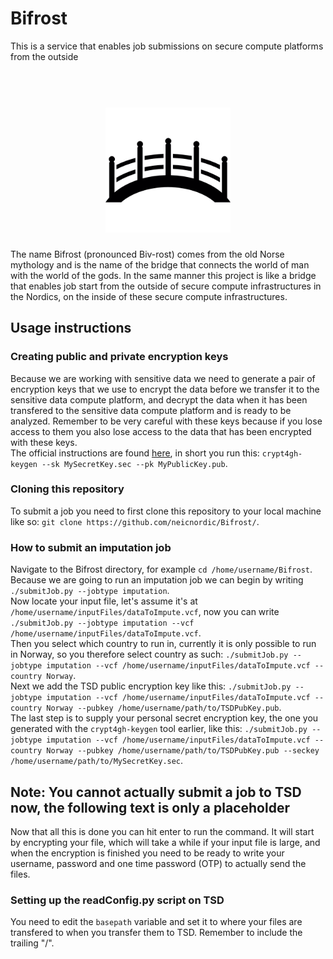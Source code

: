 # Bifrost
This is a service that enables job submissions on secure compute platforms from the outside

<h1 align="center">
  <br>
  <a href="https://github.com/neicnordic/Bifrost"><img src="https://github.com/neicnordic/Bifrost/blob/master/.bifrost-logo.png" alt="Bifrost" width="200"></a>
</h1>

The name Bifrost (pronounced Biv-rost) comes from the old Norse mythology and is the name of the bridge that connects the world of man with the world of the gods. In the same manner this project is like a bridge that enables job start from the outside of secure compute infrastructures in the Nordics, on the inside of these secure compute infrastructures.  

## Usage instructions  
### Creating public and private encryption keys
Because we are working with sensitive data we need to generate a pair of encryption keys that we use to encrypt the data before we transfer it to the sensitive data compute platform, and decrypt the data when it has been transfered to the sensitive data compute platform and is ready to be analyzed. Remember to be very careful with these keys because if you lose access to them you also lose access to the data that has been encrypted with these keys.  
The official instructions are found [here](https://github.com/EGA-archive/crypt4gh#demonstration), in short you run this: `crypt4gh-keygen --sk MySecretKey.sec --pk MyPublicKey.pub`.

### Cloning this repository  
To submit a job you need to first clone this repository to your local machine like so: `git clone https://github.com/neicnordic/Bifrost/`.  

### How to submit an imputation job  
Navigate to the Bifrost directory, for example `cd /home/username/Bifrost`. Because we are going to run an imputation job we can begin by writing `./submitJob.py --jobtype imputation`.  
Now locate your input file, let's assume it's at `/home/username/inputFiles/dataToImpute.vcf`, now you can write `./submitJob.py --jobtype imputation --vcf /home/username/inputFiles/dataToImpute.vcf`.  
Then you select which country to run in, currently it is only possible to run in Norway, so you therefore select country as such: `./submitJob.py --jobtype imputation --vcf /home/username/inputFiles/dataToImpute.vcf --country Norway`.  
Next we add the TSD public encryption key like this: `./submitJob.py --jobtype imputation --vcf /home/username/inputFiles/dataToImpute.vcf --country Norway --pubkey /home/username/path/to/TSDPubKey.pub`.  
The last step is to supply your personal secret encryption key, the one you generated with the `crypt4gh-keygen` tool earlier, like this: `./submitJob.py --jobtype imputation --vcf /home/username/inputFiles/dataToImpute.vcf --country Norway --pubkey /home/username/path/to/TSDPubKey.pub --seckey /home/username/path/to/MySecretKey.sec`.  
## Note: You cannot actually submit a job to TSD now, the following text is only a placeholder  
Now that all this is done you can hit enter to run the command. It will start by encrypting your file, which will take a while if your input file is large, and when the encryption is finished you need to be ready to write your username, password and one time password (OTP) to actually send the files.  

### Setting up the readConfig.py script on TSD
You need to edit the `basepath` variable and set it to where your files are transfered to when you transfer them to TSD. Remember to include the trailing "/".

